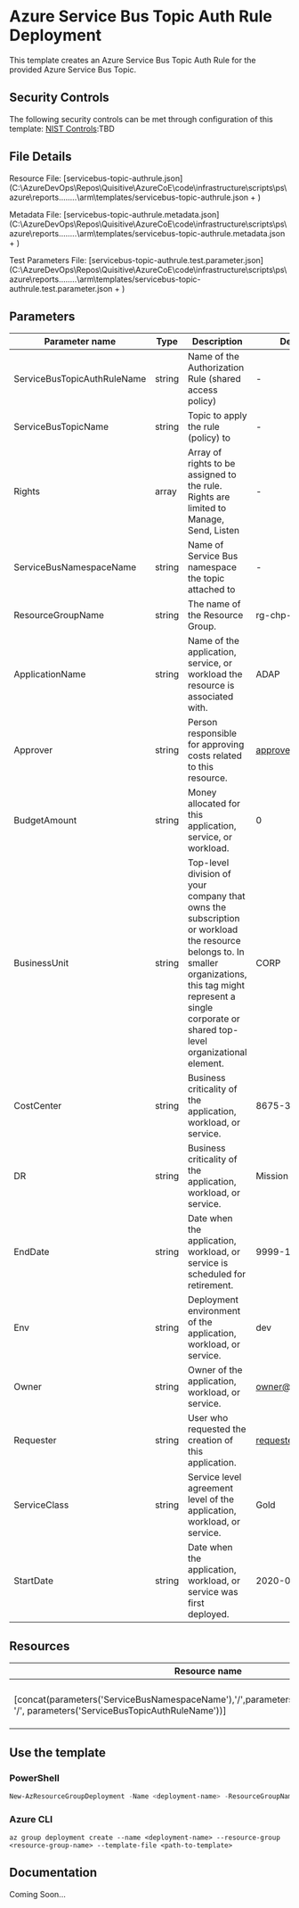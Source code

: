 # Azure Service Bus Topic Auth Rule Deployment

This template creates an Azure Service Bus Topic Auth Rule for the provided Azure Service Bus Topic.

## Security Controls

The following security controls can be met through configuration of this template:
      [NIST Controls](security-controls.md):TBD

## File Details

Resource File: [servicebus-topic-authrule.json](C:\AzureDevOps\Repos\Quisitive\AzureCoE\code\infrastructure\scripts\ps\azure\reports\..\..\..\..\arm\templates/servicebus-topic-authrule.json + )

Metadata File: [servicebus-topic-authrule.metadata.json](C:\AzureDevOps\Repos\Quisitive\AzureCoE\code\infrastructure\scripts\ps\azure\reports\..\..\..\..\arm\templates/servicebus-topic-authrule.metadata.json + )

Test Parameters File: [servicebus-topic-authrule.test.parameter.json](C:\AzureDevOps\Repos\Quisitive\AzureCoE\code\infrastructure\scripts\ps\azure\reports\..\..\..\..\arm\templates/servicebus-topic-authrule.test.parameter.json + )

## Parameters

Parameter name | Type | Description | DefaultValue
-------------- | ---- | ----------- | ------------
ServiceBusTopicAuthRuleName | string | Name of the Authorization Rule (shared access policy) | -
ServiceBusTopicName | string | Topic to apply the rule (policy) to | -
Rights         | array | Array of rights to be assigned to the rule.  Rights are limited to Manage, Send, Listen | -
ServiceBusNamespaceName | string | Name of Service Bus namespace the topic attached to | -
ResourceGroupName | string | The name of the Resource Group. | rg-chp-adap-dev-eus
ApplicationName | string | Name of the application, service, or workload the resource is associated with. | ADAP
Approver       | string | Person responsible for approving costs related to this resource. | approver@company.org
BudgetAmount   | string | Money allocated for this application, service, or workload. | 0
BusinessUnit   | string | Top-level division of your company that owns the subscription or workload the resource belongs to. In smaller organizations, this tag might represent a single corporate or shared top-level organizational element. | CORP
CostCenter     | string | Business criticality of the application, workload, or service. | 8675-309
DR             | string | Business criticality of the application, workload, or service. | Mission-Critical
EndDate        | string | Date when the application, workload, or service is scheduled for retirement. | 9999-12-31
Env            | string | Deployment environment of the application, workload, or service. | dev
Owner          | string | Owner of the application, workload, or service. | owner@company.org
Requester      | string | User who requested the creation of this application. | requester@company.org
ServiceClass   | string | Service level agreement level of the application, workload, or service. | Gold
StartDate      | string | Date when the application, workload, or service was first deployed. | 2020-01-01

## Resources

Resource name | Type | ApiVersion
------------- | ---- | ----------
              |      |
              |      |
              |      |
              |      |
[concat(parameters('ServiceBusNamespaceName'),'/',parameters('ServiceBusTopicName'), '/', parameters('ServiceBusTopicAuthRuleName'))] | Microsoft.ServiceBus/namespaces/topics/authorizationRules | 2017-04-01
              |      |
              |      |
              |      |

## Use the template

### PowerShell

```powershell
New-AzResourceGroupDeployment -Name <deployment-name> -ResourceGroupName <resource-group-name> -TemplateFile <path-to-template>
```

### Azure CLI

```text
az group deployment create --name <deployment-name> --resource-group <resource-group-name> --template-file <path-to-template>
```

## Documentation

Coming Soon...
